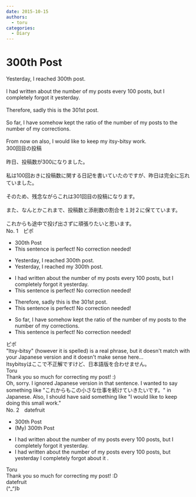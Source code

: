 ```yaml
---
date: 2015-10-15
authors:
  - toru
categories:
  - Diary
---
```


<h1 id="subject_show">300th Post</h1>
<div class="date" hidden>Oct 15, 2015 12:26</div>
<div id="post"><div id="body_show_ori">
Yesterday, I reached 300th post.<br/><br/>I had written about the number of my posts every 100 posts, but I completely forgot it yesterday.<br/><br/>Therefore, sadly this is the 301st post.<br/><br/>So far, I have somehow kept the ratio of the number of my posts to the number of my corrections.<br/><br/>From now on also, I would like to keep my itsy-bitsy work.
</div></div>

<!-- more -->

<div id="post_ja"><div id="body_show_mo">
300回目の投稿<br/><br/>昨日、投稿数が300になりました。<br/><br/>私は100回おきに投稿数に関する日記を書いていたのですが、昨日は完全に忘れていました。<br/><br/>そのため、残念ながらこれは301回目の投稿になります。<br/><br/>また、なんとかこれまで、投稿数と添削数の割合を１対２に保てています。<br/><br/>これからも途中で投げ出さずに頑張りたいと思います。
</div></div>
<div id="block"><div class="first_name"> No. 1　<span class="just_name">ピポ</span></div><div id="block2">
<ul class="correction_field">
<li class="incorrect">300th Post</li>
<li class="corrected perfect">This sentence is perfect! No correction needed!</li>
</ul>
<ul class="correction_field">
<li class="incorrect">Yesterday, I reached 300th post.</li>
<li class="corrected correct">
Yesterday, I reached <span class="f_blue">my</span> 300th post.
</li>
</ul>
<ul class="correction_field">
<li class="incorrect">I had written about the number of my posts every 100 posts, but I completely forgot it yesterday.</li>
<li class="corrected perfect">This sentence is perfect! No correction needed!</li>
</ul>
<ul class="correction_field">
<li class="incorrect">Therefore, sadly this is the 301st post.</li>
<li class="corrected perfect">This sentence is perfect! No correction needed!</li>
</ul>
<ul class="correction_field">
<li class="incorrect">So far, I have somehow kept the ratio of the number of my posts to the number of my corrections.</li>
<li class="corrected perfect">This sentence is perfect! No correction needed!</li>
</ul>
</div><div class="name"><span class="just_name">ピポ</span><br>
"Itsy-bitsy" (however it is spelled) is a real phrase, but it doesn't match with your Japanese version and it doesn't make sense here...<br/>Itsybitsyはここで不正解ですけど、日本語版を合わせません。
</div>
<div class="name"><span class="just_name">Toru</span><br>
Thank you so much for correcting my post! :)<br/>Oh, sorry. I ignored Japanese version in that sentence. I wanted to say something like "これからもこの小さな仕事を続けていきたいです。" in Japanese. Also, I should have said something like "I would like to keep doing this small work."
</div>
</div>
<div id="block"><div class="first_name"> No. 2　<span class="just_name">datefruit</span></div><div id="block2">
<ul class="correction_field">
<li class="incorrect">300th Post</li>
<li class="corrected correct">
<span class="f_blue">(My)</span> 300th Post
</li>
</ul>
<ul class="correction_field">
<li class="incorrect">I had written about the number of my posts every 100 posts, but I completely forgot it yesterday.</li>
<li class="corrected correct">
I had written about the number of my posts every 100 posts, but <span class="f_blue">yesterday</span> I completely forgot<span class="f_blue"> about </span>it .
</li>
</ul>
</div><div class="name"><span class="just_name">Toru</span><br>
Thank you so much for correcting my post! :D
</div>
<div class="name"><span class="just_name">datefruit</span><br>
(^_^)b
</div>
</div>
